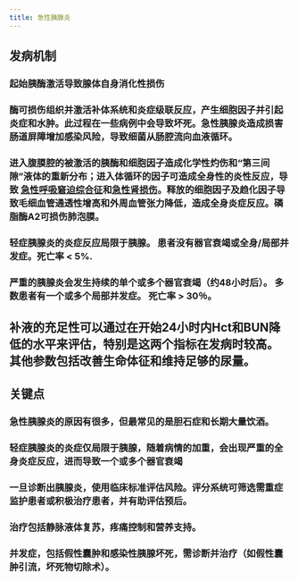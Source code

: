 ```yaml
---
title: 急性胰腺炎
---
```


## 发病机制
### 起始胰酶激活导致腺体自身消化性损伤

### 酶可损伤组织并激活补体系统和炎症级联反应，产生细胞因子并引起炎症和水肿。此过程在一些病例中会导致坏死。急性胰腺炎造成损害肠道屏障增加感染风险，导致细菌从肠腔流向血液循环。

### 进入腹膜腔的被激活的胰酶和细胞因子造成化学性灼伤和“第三间隙”液体的重新分布；进入体循环的因子可造成全身性的炎性反应，导致 [急性呼吸窘迫综合征](https://www.msdmanuals.com/zh/professional/critical-care-medicine/respiratory-failure-and-mechanical-ventilation/acute-hypoxemic-respiratory-failure-ahrf-ards)和[急性肾损伤](https://www.msdmanuals.com/zh/professional/genitourinary-disorders/acute-kidney-injury/acute-kidney-injury-aki)。释放的细胞因子及趋化因子导致毛细血管通透性增高和外周血管张力降低，造成全身炎症反应。磷脂酶A2可损伤肺泡膜。

### 轻症胰腺炎的炎症反应局限于胰腺。 患者没有器官衰竭或全身/局部并发症。死亡率 < 5%.

### 严重的胰腺炎会发生持续的单个或多个器官衰竭（约48小时后）。 多数患者有一个或多个局部并发症。 死亡率 > 30％。

## 补液的充足性可以通过在开始24小时内Hct和BUN降低的水平来评估，特别是这两个指标在发病时较高。 其他参数包括改善生命体征和维持足够的尿量。 

## 关键点
### 急性胰腺炎的原因有很多，但最常见的是胆石症和长期大量饮酒。

### 轻症胰腺炎的炎症仅局限于胰腺，随着病情的加重，会出现严重的全身炎症反应，进而导致一个或多个器官衰竭

### 一旦诊断出胰腺炎，使用临床标准评估风险。评分系统可筛选需重症监护患者或积极治疗患者，并有助评估预后。

### []()

### 治疗包括静脉液体复苏，疼痛控制和营养支持。

### []()

### 并发症，包括假性囊肿和感染性胰腺坏死，需诊断并治疗（如假性囊肿引流，坏死物切除术）。
